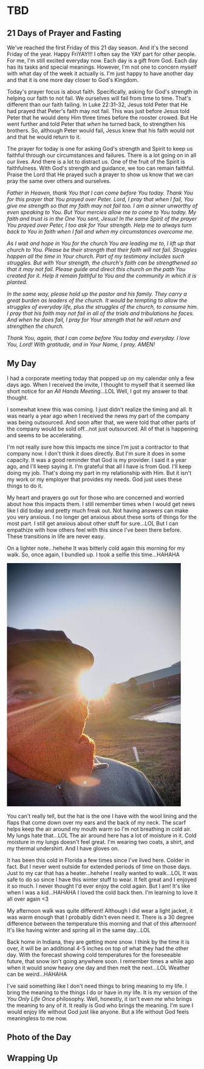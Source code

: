 # TBD

## 21 Days of Prayer and Fasting

We've reached the first Friday of this 21 day season. And it's the second Friday of the year. Happy FriYAY!!! I often say the YAY part for other people. For me, I'm still excited everyday now. Each day is a gift from God. Each day has its tasks and special meanings. However, I'm not one to concern myself with what day of the week it actually is. I'm just happy to have another day and that it is one more day closer to God's Kingdom.

Today's prayer focus is about faith. Specifically, asking for God's strength in helping our faith to not fail. We ourselves will fail from time to time. That's different than our faith failing. In Luke 22:31-32, Jesus told Peter that He had prayed that Peter's faith may not fail. This was just before Jesus told Peter that he would deny Him three times before the rooster crowed. But He went further and told Peter that *when* he turned back, to strengthen his brothers. So, although Peter would fail, Jesus knew that his faith would not and that he would return to it.

The prayer for today is one for asking God's strength and Spirit to keep us faithful through our circumstances and failures. There is a lot going on in all our lives. And there is a lot to distract us. One of the fruit of the Spirit is faithfulness. With God's strength and guidance, we too can remain faithful. Praise the Lord that He prayed such a prayer to show us know that we can pray the same over others and ourselves.

*Father in Heaven, thank You that I can come before You today. Thank You for this prayer that You prayed over Peter. Lord, I pray that when I fail, You give me strength so that my faith may not fail too. I am a sinner unworthy of even speaking to You. But Your mercies allow me to come to You today. My faith and trust is in the One You sent, Jesus! In the same Spirit of the prayer You prayed over Peter, I too ask for Your strength. Help me to always turn back to You in faith when I fail and when my circumstances overcome me.*

*As I wait and hope in You for the church You are leading me to, I lift up that church to You. Please be their strength that their faith will not fail. Struggles happen all the time in Your church. Part of my testimony includes such struggles. But with Your strength, the church's faith can be strengthened so that it may not fail. Please guide and direct this church on the path You created for it. Help it remain faithful to You and the community in which it is planted.*

*In the same way, please hold up the pastor and his family. They carry a great burden as leaders of the church. It would be tempting to allow the struggles of everyday life, plus the struggles of the church, to consume him. I pray that his faith may not fail in all of the trials and tribulations he faces. And when he does fail, I pray for Your strength that he will return and strengthen the church.*

*Thank You, again, that I can come before You today and everyday. I love You, Lord! With gratitude, and in Your Name, I pray. AMEN!*



## My Day

I had a corporate meeting today that popped up on my calendar only a few days ago. When I received the invite, I thought to myself that it seemed like short notice for an *All Hands Meeting*...LOL Well, I got my answer to that thought.

I somewhat knew this was coming. I just didn't realize the timing and all. It was nearly a year ago when I received the news my part of the company was being outsourced. And soon after that, we were told that other parts of the company would be sold off...not just outsourced. All of that is happening and seems to be accelerating.

I'm not really sure how this impacts me since I'm just a contractor to that company now. I don't think it does directly. But I'm sure it does in some capacity. It was a good reminder that God is my provider. I said it a year ago, and I'll keep saying it. I'm grateful that all I have is from God. I'll keep doing my job. That's doing my part in my relationship with Him. But it isn't my work or my employer that provides my needs. God just uses these things to do it.

My heart and prayers go out for those who are concerned and worried about how this impacts them. I still remember times when I would get news like I did today and pretty much freak out. Not having answers can make you very anxious. I no longer get anxious about these sorts of things for the most part. I still get anxious about other stuff for sure...LOL But I can empathize with how others feel with this since I've been there before. These transitions in life are never easy.

On a lighter note...hehehe It was bitterly cold again this morning for my walk. So, once again, I bundled up. I took a selfie this time...HAHAHA

![Selfie](./media/IMG_5020.jpeg)

You can't really tell, but the hat is the one I have with the wool lining and the flaps that come down over my ears and the back of my neck. The scarf helps keep the air around my mouth warm so I'm not breathing in cold air. My lungs hate that...LOL The air around here has a lot of moisture in it. Cold moisture in my lungs doesn't feel great. I'm wearing two coats, a shirt, and my thermal undershirt. And I have gloves on.

It has been this cold in Florida a few times since I've lived here. Colder in fact. But I never went outside for extended periods of time on those days. Just to my car that has a heater...hehehe I really wanted to walk...LOL It was safe to do so since I have this winter stuff to wear. It felt great and I enjoyed it so much. I never thought I'd ever enjoy the cold again. But I am! It's like when I was a kid...HAHAHA I loved the cold back then. I'm learning to love it all over again <3

My afternoon walk was quite different! Although I did wear a light jacket, it was warm enough that I probably didn't even need it. There is a 30 degree difference between the temperature this morning and that of this afternoon! It's like having winter and spring all in the same day...LOL

Back home in Indiana, they are getting more snow. I think by the time it is over, it will be an additional 4-5 inches on top of what they had the other day. With the forecast showing cold temperatures for the foreseeable future, that snow isn't going anywhere soon. I remember times a while ago when it would snow heavy one day and then melt the next...LOL Weather can be weird...HAHAHA

I've said something like I don't need things to bring meaning to my life. I bring the meaning to the things I do or have in *my* life. It is my version of the *You Only Life Once* philosophy. Well, honestly, it isn't even *me* who brings the meaning to any of it. It really is God who brings the meaning. I'm sure I would enjoy life without God just like anyone. But a life without God feels meaningless to me now.

## Photo of the Day



## Wrapping Up

